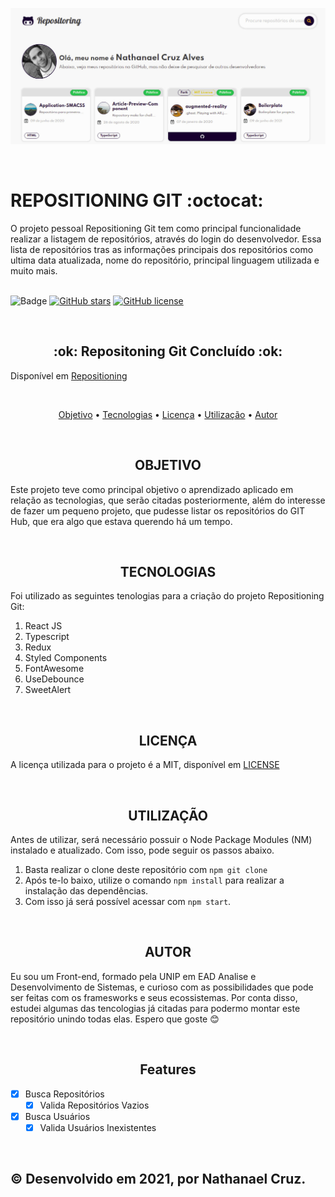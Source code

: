![Home Repositioning GIT](https://raw.githubusercontent.com/NathanaelCruz/images_resource_projects/master/Images/repositioningGit.jpg)

&nbsp;  
# REPOSITIONING GIT :octocat:

O projeto pessoal Repositioning Git tem como principal funcionalidade realizar a listagem de repositórios, através do login do desenvolvedor. Essa lista de repositórios tras as informações principais dos repositórios como ultima data atualizada, nome do repositório, principal linguagem utilizada e muito mais.
 
&nbsp;  
![Badge](https://img.shields.io/static/v1?label=Repositioning&message=GIT&color=140f2d&style=for-the-badge&logo=React&logoColor=ffffff) 
[![GitHub stars](https://img.shields.io/github/stars/NathanaelCruz/repositoring-git?color=f49d37&label=Estrelas&logo=Apache%20Spark&logoColor=f49d37&style=for-the-badge)](https://github.com/NathanaelCruz/repositoring-git/stargazers)
[![GitHub license](https://img.shields.io/github/license/NathanaelCruz/repositoring-git?color=f49d37&label=Licen%C3%A7a&logo=BookStack&logoColor=f49d37&style=for-the-badge)](https://github.com/NathanaelCruz/repositoring-git)

&nbsp;  
<h2 align="center"> 
	:ok:  Repositoning Git Concluído  :ok:
</h2>
Disponível em <a href="https://repositoring-git.vercel.app/" target="_blank">Repositioning</a>

&nbsp;  
<p align="center">
 <a href="#objetivo">Objetivo</a> •
 <a href="#tecnologias">Tecnologias</a> • 
 <a href="#licenc-a">Licença</a> • 
 <a href="#utilizacao">Utilização</a> • 
 <a href="#autor">Autor</a>
</p>

&nbsp;  
<h2 id="objetivo" align="center">OBJETIVO</h2>
Este projeto teve como principal objetivo o aprendizado aplicado em relação as tecnologias, que serão citadas posteriormente, além do interesse de fazer um pequeno projeto, que pudesse listar os repositórios do GIT Hub, que era algo que estava querendo há um tempo.

&nbsp;  
<h2 id="tecnologias" align="center">TECNOLOGIAS</h2>
Foi utilizado as seguintes tenologias para a criação do projeto Repositioning Git:

1. React JS
1. Typescript
1. Redux
1. Styled Components
1. FontAwesome
1. UseDebounce
1. SweetAlert

&nbsp;  
<h2 id="licenc-a" align="center">LICENÇA</h2>
A licença utilizada para o projeto é a MIT, disponível em <a href="https://github.com/NathanaelCruz/repositoring-git/blob/main/LICENSE">LICENSE</a>

&nbsp;  
<h2 id="utilizacao" align="center">UTILIZAÇÃO</h2>
Antes de utilizar, será necessário possuir o Node Package Modules (NM) instalado e atualizado. Com isso, pode seguir os passos abaixo.

1. Basta realizar o clone deste repositório com `npm git clone`
1. Após te-lo baixo, utilize o comando `npm install` para realizar a instalação das dependências.
1. Com isso já será possível acessar com `npm start`.

&nbsp;  
<h2 id="autor" align="center">AUTOR</h2>
Eu sou um Front-end, formado pela UNIP em EAD Analise e Desenvolvimento de Sistemas, e curioso com as possibilidades que pode ser feitas com os framesworks e seus ecossistemas.
Por conta disso, estudei algumas das tencologias já citadas para podermo montar este repositório unindo todas elas. Espero que goste 😊

&nbsp; 
<h2 align="center">Features</h2>

- [x] Busca Repositórios
  - [x] Valida Repositórios Vazios
- [x] Busca Usuários
  - [x] Valida Usuários Inexistentes

&nbsp; 
## &copy; Desenvolvido em 2021, por Nathanael Cruz.